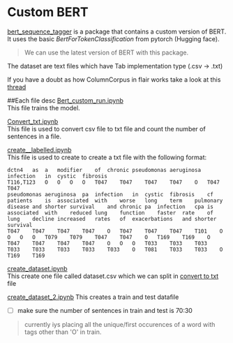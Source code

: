 # Custom BERT

[bert_sequence_tagger](https://github.com/gp201/BERT/tree/master/BERT_Custom/bert_sequence_tagger) is a package that contains a custom version of BERT.
It uses the basic *BertForTokenClassification* from pytorch (Hugging face).
> We can use the latest version of BERT with this package.

The dataset are text files which have Tab implementation type (.csv -> .txt)

If you have a doubt as how ColumnCorpus in flair works take a look at this [thread](https://github.com/flairNLP/flair/blob/master/resources/docs/TUTORIAL_6_CORPUS.md)

##Each file desc
[Bert_custom_run.ipynb](Bert_custom_run.ipynb)   
This file trains the model.
    
[Convert_txt.ipynb](Convert_txt.ipynb)   
This file is used to convert csv file to txt file and count the number of sentences in a file.

[create__labelled.ipynb](create__labelled.ipynb)    
This file is used to create to create a txt file with the following format:
```
dctn4	as	a	modifier	of	chronic	pseudomonas	aeruginosa	infection	in	cystic	fibrosis
T116,T123	O	O	O	O	T047	T047	T047	T047	O	T047	T047
pseudomonas	aeruginosa	pa	infection	in	cystic	fibrosis	cf	patients	is	associated	with	worse	long	term	pulmonary	disease	and	shorter	survival	and	chronic	pa	infection	cpa	is	associated	with	reduced	lung	function	faster	rate	of	lung	decline	increased	rates	of	exacerbations	and	shorter	survival
T047	T047	T047	T047	O	T047	T047	T047	T101	O	O	O	O	T079	T079	T047	T047	O	T169	T169	O	T047	T047	T047	T047	O	O	O	T033	T033	T033	T033	T033	T033	T033	T033	O	T081	T033	T033	O	T169	T169
```

[create_dataset.ipynb](create_dataset.ipynb)    
 This create one file called dataset.csv which we can split in [convert to txt](Convert_txt.ipynb) file

[create_dataset_2.ipynb](create_dataset_2.ipynb)
This creates a train and test datafile   
- [ ] make sure the number of sentences in train and test is 70:30
> currently iys placing all the unique/first occurences of a word with tags other than 'O' in train.
